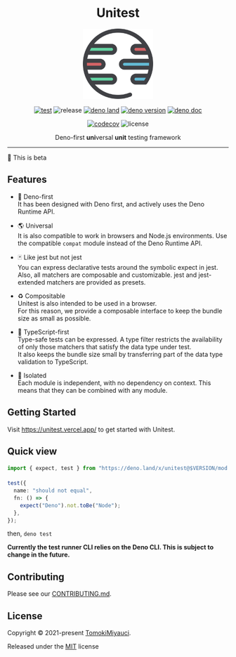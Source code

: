 <div align="center">
  <h1>Unitest</h1>

<img width="160px" hight="160px" src="./_docs/public/logo.svg" />

[![test](https://github.com/TomokiMiyauci/unitest/actions/workflows/test.yaml/badge.svg?branch=beta)](https://github.com/TomokiMiyauci/unitest/actions/workflows/test.yaml)
![release](https://img.shields.io/github/v/release/TomokiMiyauci/unitest?sort=semver)
[![deno land](http://img.shields.io/badge/available%20on-deno.land/x-lightgrey.svg?logo=deno&labelColor=black)](https://deno.land/x/unitest)
[![deno version](https://img.shields.io/badge/deno-^1.15.0-lightgrey?logo=deno)](https://github.com/denoland/deno)
[![deno doc](https://doc.deno.land/badge.svg)](https://doc.deno.land/https/deno.land/x/unitest/mod.ts)

[![codecov](https://codecov.io/gh/TomokiMiyauci/unitest/branch/main/graph/badge.svg?token=nQZ8Nnx3KH)](https://codecov.io/gh/TomokiMiyauci/unitest)
![license](https://img.shields.io/github/license/TomokiMiyauci/unitest)

Deno-first **uni**versal **unit** testing framework

</div>

---

:construction: This is beta

## Features

- 🦕 Deno-first\
  It has been designed with Deno first, and actively uses the Deno Runtime API.

- 🌎 Universal\
  It is also compatible to work in browsers and Node.js environments. Use the
  compatible `compat` module instead of the Deno Runtime API.

- 🃏 Like jest but not jest\
  You can express declarative tests around the symbolic expect in jest. Also,
  all matchers are composable and customizable. jest and jest-extended matchers
  are provided as presets.

- ♻️ Compositable\
  Unitest is also intended to be used in a browser.\
  For this reason, we provide a composable interface to keep the bundle size as
  small as possible.

- 📄 TypeScript-first\
  Type-safe tests can be expressed. A type filter restricts the availability of
  only those matchers that satisfy the data type under test.\
  It also keeps the bundle size small by transferring part of the data type
  validation to TypeScript.

- 🐺 Isolated\
  Each module is independent, with no dependency on context. This means that
  they can be combined with any module.

## Getting Started

Visit <https://unitest.vercel.app/> to get started with Unitest.

## Quick view

```ts
import { expect, test } from "https://deno.land/x/unitest@$VERSION/mod.ts";

test({
  name: "should not equal",
  fn: () => {
    expect("Deno").not.toBe("Node");
  },
});
```

then, `deno test`

**Currently the test runner CLI relies on the Deno CLI. This is subject to
change in the future.**

## Contributing

Please see our [CONTRIBUTING.md](./CONTRIBUTING.MD).

## License

Copyright © 2021-present [TomokiMiyauci](https://github.com/TomokiMiyauci).

Released under the [MIT](./LICENSE) license
